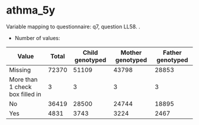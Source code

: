 # athma_5y
Variable mapping to questionnaire: q7, question LL58.
.
- Number of values:

| Value | Total | Child genotyped | Mother genotyped | Father genotyped |
| ----- | ----- | --------------- | ---------------- | ---------------- |
| Missing | 72370 | 51109 | 43798 | 28853 |
| More than 1 check box filled in | 3 | 3 | 3 |3 |
| No | 36419 | 28500 | 24744 |18895 |
| Yes | 4831 | 3743 | 3224 |2467 |



